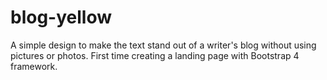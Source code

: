 # blog-yellow

A simple design to make the text stand out of a writer's blog without using pictures or photos. First time creating a landing page with Bootstrap 4 framework.
